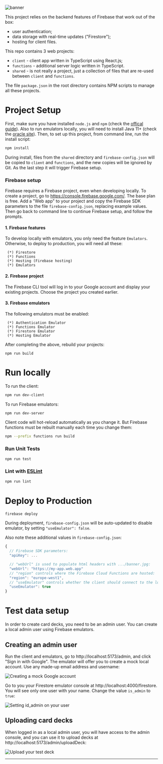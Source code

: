 ![banner](https://raw.githubusercontent.com/Hunternif/cards-against-animals/main/client/public/banner.jpg)

This project relies on the backend features of Firebase that work out of the box:
- user authentication;
- data storage with real-time updates ("Firestore");
- hosting for client files.

This repo contains 3 web projects:
- `client` - client app written in TypeScript using React.js;
- `functions` - additional server logic written in TypeScript.
- `shared` - is not really a project, just a collection of files that are re-used between `client` and `functions`.

The file `package.json` in the root directory contains NPM scripts to manage all these projects.

# Project Setup

First, make sure you have installed `node.js` and `npm` (check the [offical guide](https://docs.npmjs.com/downloading-and-installing-node-js-and-npm)).
Also to run emulators locally, you will need to install Java 11+ (check the [oracle site](https://www.oracle.com/java/technologies/java-se-glance.html)).
Then, to set up this project, from command line, run the install script:
```sh
npm install
```

During install, files from the `shared` directory and `firebase-config.json` will be copied to `client` and `functions`, and the new copies will be ignored by Git. As the last step it will trigger Firebase setup.

### Firebase setup

Firebase requires a Firebase project, even when developing locally. To create a project, go to https://console.firebase.google.com/. The base plan is free. Add a "Web app" to your project and copy the Firebase SDK parameters to the file `firebase-config.json`, replacing example values. Then go back to command line to continue Firebase setup, and follow the prompts.

#### 1. Firebase features
To develop locally with emulators, you only need the feature `Emulators`. Otherwise, to deploy to production, you will need all these:
```
 (*) Firestore
 (*) Functions
 (*) Hosting (Firebase hosting)
 (*) Emulators
```

#### 2. Firebase project
The Firebase CLI tool will log in to your Google account and display your existing projects. Choose the project you created earlier.

#### 3. Firebase emulators
The following emulators must be enabled:
```
 (*) Authentication Emulator
 (*) Functions Emulator
 (*) Firestore Emulator
 (*) Hosting Emulator
```

After completing the above, rebuild your projects:
```
npm run build
```

# Run locally

To run the client:
```sh
npm run dev-client
```

To run Firebase emulators:
```sh
npm run dev-server
```

Client code will hot-reload automatically as you change it. But Firebase functions must be rebuilt manually each time you change them:
```sh
npm --prefix functions run build
```

### Run Unit Tests

```sh
npm run test
```

### Lint with [ESLint](https://eslint.org/)

```sh
npm run lint
```

# Deploy to Production

```sh
firebase deploy
```
During deployment, `firebase-config.json` will be auto-updated to disable emulator, by setting `"useEmulator": false`.

Also note these additional values in `firebase-config.json`:

```js
{
  // Firebase SDK parameters:
  "apiKey": ...

  // "webUrl" is used to populate html headers with .../banner.jpg:
  "webUrl": "https://my-app.web.app"
  // "region" controls where the Firebase Cloud Functions are hosted:
  "region": "europe-west1",
  // "useEmulator" controls whether the client should connect to the local emulator or to prod:
  "useEmulator": true
}
```

# Test data setup

In order to create card decks, you need to be an admin user. You can create a local admin user using Firebase emulators.

## Creating an admin user
Run the client and emulators, go to http://localhost:5173/admin, and click "Sign in with Google". The emulator will offer you to create a mock local account. Use any made-up email address and username:

![Creating a mock Google account](https://raw.githubusercontent.com/Hunternif/cards-against-animals/main/docs/emulator_google_account_setup.png)

Go to you your Firestore emulator console at http://localhost:4000/firestore. You will see only one user with your name. Change the value `is_admin` to `true`:

![Setting id_admin on your user](https://raw.githubusercontent.com/Hunternif/cards-against-animals/main/docs/emulator_admin_user_setup.png)

## Uploading card decks
When logged in as a local admin user, you will have access to the admin console, and you can use it to upload decks at http://localhost:5173/admin/uploadDeck:

![Upload your test deck](https://raw.githubusercontent.com/Hunternif/cards-against-animals/main/docs/upload_test_deck.png)

-----
